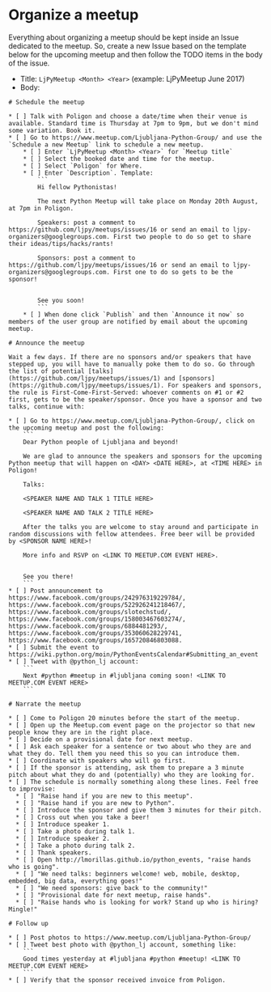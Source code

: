 
# Organize a meetup

Everything about organizing a meetup should be kept inside an Issue dedicated to the meetup. 
So, create a new Issue based on the template below for the upcoming meetup and then follow the TODO items in the body of the issue.

* Title: `LjPyMeetup <Month> <Year>` (example: LjPyMeetup June 2017)
* Body:

```
# Schedule the meetup

* [ ] Talk with Poligon and choose a date/time when their venue is available. Standard time is Thursday at 7pm to 9pm, but we don't mind some variation. Book it.
* [ ] Go to https://www.meetup.com/Ljubljana-Python-Group/ and use the `Schedule a new Meetup` link to schedule a new meetup.
    * [ ] Enter `LjPyMeetup <Month> <Year>` for `Meetup title`
    * [ ] Select the booked date and time for the meetup.
    * [ ] Select `Poligon` for Where.
    * [ ] Enter `Description`. Template:
        ```
        Hi fellow Pythonistas!

        The next Python Meetup will take place on Monday 20th August, at 7pm in Poligon.

        Speakers: post a comment to https://github.com/ljpy/meetups/issues/16 or send an email to ljpy-organizers@googlegroups.com. First two people to do so get to share their ideas/tips/hacks/rants!

        Sponsors: post a comment to https://github.com/ljpy/meetups/issues/16 or send an email to ljpy-organizers@googlegroups.com. First one to do so gets to be the sponsor!


        See you soon!
        ```
    * [ ] When done click `Publish` and then `Announce it now` so members of the user group are notified by email about the upcoming meetup.

# Announce the meetup

Wait a few days. If there are no sponsors and/or speakers that have stepped up, you will have to manually poke them to do so. Go through the list of potential [talks](https://github.com/ljpy/meetups/issues/1) and [sponsors](https://github.com/ljpy/meetups/issues/1). For speakers and sponsors, the rule is First-Come-First-Served: whoever comments on #1 or #2 first, gets to be the speaker/sponsor. Once you have a sponsor and two talks, continue with:

* [ ] Go to https://www.meetup.com/Ljubljana-Python-Group/, click on the upcoming meetup and post the following:
    ```
    Dear Python people of Ljubljana and beyond!

    We are glad to announce the speakers and sponsors for the upcoming Python meetup that will happen on <DAY> <DATE HERE>, at <TIME HERE> in Poligon!

    Talks:
    
    <SPEAKER NAME AND TALK 1 TITLE HERE>

    <SPEAKER NAME AND TALK 2 TITLE HERE>

    After the talks you are welcome to stay around and participate in random discussions with fellow attendees. Free beer will be provided by <SPONSOR NAME HERE>!

    More info and RSVP on <LINK TO MEETUP.COM EVENT HERE>.


    See you there!
    ```
* [ ] Post announcement to https://www.facebook.com/groups/242976319229784/, https://www.facebook.com/groups/522926241218467/, https://www.facebook.com/groups/slotechstud/, https://www.facebook.com/groups/158003467603274/, https://www.facebook.com/groups/6884481293/, https://www.facebook.com/groups/353060628229741, https://www.facebook.com/groups/165720846803088.
* [ ] Submit the event to https://wiki.python.org/moin/PythonEventsCalendar#Submitting_an_event
* [ ] Tweet with @python_lj account:
    ```
    Next #python #meetup in #ljubljana coming soon! <LINK TO MEETUP.COM EVENT HERE>
    ```

# Narrate the meetup

* [ ] Come to Poligon 20 minutes before the start of the meetup.
* [ ] Open up the Meetup.com event page on the projector so that new people know they are in the right place.
* [ ] Decide on a provisional date for next meetup.
* [ ] Ask each speaker for a sentence or two about who they are and what they do. Tell them you need this so you can introduce them.
* [ ] Coordinate with speakers who will go first.
* [ ] If the sponsor is attending, ask them to prepare a 3 minute pitch about what they do and (potentially) who they are looking for.
* [ ] The schedule is normally something along these lines. Feel free to improvise:
  * [ ] "Raise hand if you are new to this meetup".
  * [ ] "Raise hand if you are new to Python".
  * [ ] Introduce the sponsor and give them 3 minutes for their pitch.
  * [ ] Cross out when you take a beer!
  * [ ] Introduce speaker 1.
  * [ ] Take a photo during talk 1.
  * [ ] Introduce speaker 2.
  * [ ] Take a photo during talk 2.
  * [ ] Thank speakers.
  * [ ] Open http://lmorillas.github.io/python_events, "raise hands who is going".
  * [ ] "We need talks: beginners welcome! web, mobile, desktop, embedded, big data, everything goes!"
  * [ ] "We need sponsors: give back to the community!"
  * [ ] "Provisional date for next meetup, raise hands".
  * [ ] "Raise hands who is looking for work? Stand up who is hiring? Mingle!"

# Follow up

* [ ] Post photos to https://www.meetup.com/Ljubljana-Python-Group/
* [ ] Tweet best photo with @python_lj account, something like:
    ```
    Good times yesterday at #ljubljana #python #meetup! <LINK TO MEETUP.COM EVENT HERE>
    ```
* [ ] Verify that the sponsor received invoice from Poligon.
```
